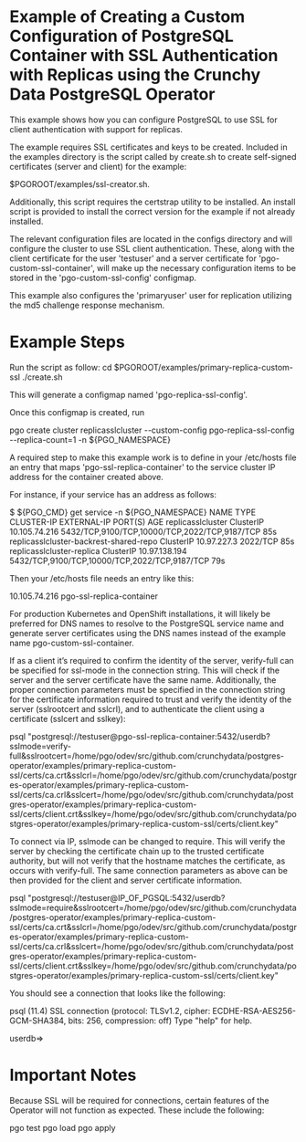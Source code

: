 
# Example of Creating a Custom Configuration of PostgreSQL Container with SSL Authentication with Replicas using the Crunchy Data PostgreSQL Operator

This example shows how you can configure PostgreSQL to use SSL for client authentication with support for replicas.

The example requires SSL certificates and keys to be created. Included in the examples directory is the script called by create.sh to create self-signed certificates (server and client) for the example: 

$PGOROOT/examples/ssl-creator.sh. 

Additionally, this script requires the certstrap utility to be installed. An install script is provided to install the correct version for the example if not already installed.

The relevant configuration files are located in the configs directory and will configure the cluster to use SSL client authentication. These, along with the client certificate for the user 'testuser' and a server certificate for 'pgo-custom-ssl-container', will make up the necessary configuration items to be stored in the 'pgo-custom-ssl-config' configmap.

This example also configures the 'primaryuser' user for replication utilizing the md5 challenge response mechanism.

# Example Steps

Run the script as follow:
cd $PGOROOT/examples/primary-replica-custom-ssl
./create.sh

This will generate a configmap named 'pgo-replica-ssl-config'.

Once this configmap is created, run

pgo create cluster replicasslcluster --custom-config pgo-replica-ssl-config --replica-count=1 -n ${PGO_NAMESPACE}

A required step to make this example work is to define in your /etc/hosts file an entry that maps 'pgo-ssl-replica-container' to the service cluster IP address for the container created above.

For instance, if your service has an address as follows:

$ ${PGO_CMD} get service -n ${PGO_NAMESPACE}
NAME                                     TYPE        CLUSTER-IP      EXTERNAL-IP   PORT(S)                                         AGE
replicasslcluster                        ClusterIP   10.105.74.216   <none>        5432/TCP,9100/TCP,10000/TCP,2022/TCP,9187/TCP   85s
replicasslcluster-backrest-shared-repo   ClusterIP   10.97.227.3     <none>        2022/TCP                                        85s
replicasslcluster-replica                ClusterIP   10.97.138.194   <none>        5432/TCP,9100/TCP,10000/TCP,2022/TCP,9187/TCP   79s

Then your /etc/hosts file needs an entry like this:

10.105.74.216 pgo-ssl-replica-container

For production Kubernetes and OpenShift installations, it will likely be preferred for DNS names to resolve to the PostgreSQL service name and generate server certificates using the DNS names instead of the example name pgo-custom-ssl-container.

If as a client it’s required to confirm the identity of the server, verify-full can be specified for ssl-mode in the connection string. This will check if the server and the server certificate have the same name. Additionally, the proper connection parameters must be specified in the connection string for the certificate information required to trust and verify the identity of the server (sslrootcert and sslcrl), and to authenticate the client using a certificate (sslcert and sslkey):

psql "postgresql://testuser@pgo-ssl-replica-container:5432/userdb?sslmode=verify-full&sslrootcert=/home/pgo/odev/src/github.com/crunchydata/postgres-operator/examples/primary-replica-custom-ssl/certs/ca.crt&sslcrl=/home/pgo/odev/src/github.com/crunchydata/postgres-operator/examples/primary-replica-custom-ssl/certs/ca.crl&sslcert=/home/pgo/odev/src/github.com/crunchydata/postgres-operator/examples/primary-replica-custom-ssl/certs/client.crt&sslkey=/home/pgo/odev/src/github.com/crunchydata/postgres-operator/examples/primary-replica-custom-ssl/certs/client.key"

To connect via IP, sslmode can be changed to require. This will verify the server by checking the certificate chain up to the trusted certificate authority, but will not verify that the hostname matches the certificate, as occurs with verify-full. The same connection parameters as above can be then provided for the client and server certificate information.

psql "postgresql://testuser@IP_OF_PGSQL:5432/userdb?sslmode=require&sslrootcert=/home/pgo/odev/src/github.com/crunchydata/postgres-operator/examples/primary-replica-custom-ssl/certs/ca.crt&sslcrl=/home/pgo/odev/src/github.com/crunchydata/postgres-operator/examples/primary-replica-custom-ssl/certs/ca.crl&sslcert=/home/pgo/odev/src/github.com/crunchydata/postgres-operator/examples/primary-replica-custom-ssl/certs/client.crt&sslkey=/home/pgo/odev/src/github.com/crunchydata/postgres-operator/examples/primary-replica-custom-ssl/certs/client.key"

You should see a connection that looks like the following:

psql (11.4)
SSL connection (protocol: TLSv1.2, cipher: ECDHE-RSA-AES256-GCM-SHA384, bits: 256, compression: off)
Type "help" for help.

userdb=>

# Important Notes

Because SSL will be required for connections, certain features of the Operator will not function as expected. These include the following:

pgo test
pgo load
pgo apply
